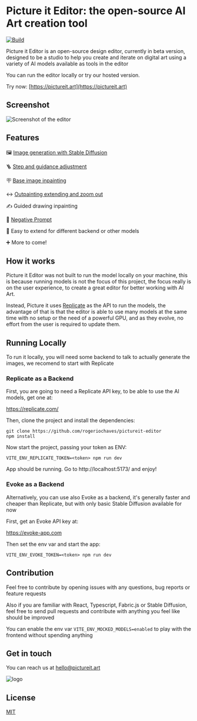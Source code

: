 # Picture it Editor: the open-source AI Art creation tool

[![Build](https://github.com/rogeriochaves/pictureit-editor/actions/workflows/build.yml/badge.svg)](https://github.com/rogeriochaves/pictureit-editor/actions/workflows/build.yml)

Picture it Editor is an open-source design editor, currently in beta version, designed to be a studio to help you create and iterate on digital art using a variety of AI models available as tools in the editor

You can run the editor locally or try our hosted version.

Try now: [https://pictureit.art](https://pictureit.art)

## Screenshot

![Screenshot of the editor](https://i.ibb.co/xmcpn4y/ss.png)

## Features

🖼 [Image generation with Stable Diffusion](https://pictureit.art/guides/getting-started)

🪜 [Step and guidance adjustment](https://pictureit.art/guides/steps-and-guidance)

🪧 [Base image inpainting](https://pictureit.art/guides/base-image)

↔️ [Outpainting extending and zoom out](https://pictureit.art/guides/outpainting)

✍️ Guided drawing inpainting

🙅 [Negative Prompt](https://pictureit.art/guides/negative-prompt)

🔧 Easy to extend for different backend or other models

➕ More to come!

## How it works

Picture it Editor was not built to run the model locally on your machine, this is because running models is not the focus of this project, the focus really is on the user experience, to create a great editor for better working with AI Art.

Instead, Picture it uses [Replicate](https://replicate.com/) as the API to run the models, the advantage of that is that the editor is able to use many models at the same time with no setup or the need of a powerful GPU, and as they evolve, no effort from the user is required to update them.

## Running Locally

To run it locally, you will need some backend to talk to actually generate the images, we recomend to start with Replicate

### Replicate as a Backend

First, you are going to need a Replicate API key, to be able to use the AI models, get one at:

https://replicate.com/

Then, clone the project and install the dependencies:

```
git clone https://github.com/rogeriochaves/pictureit-editor
npm install
```

Now start the project, passing your token as ENV:

```
VITE_ENV_REPLICATE_TOKEN=<token> npm run dev
```

App should be running. Go to http://localhost:5173/ and enjoy!

### Evoke as a Backend

Alternatively, you can use also Evoke as a backend, it's generally faster and cheaper than Replicate, but with only basic Stable Diffusion available for now

First, get an Evoke API key at:

https://evoke-app.com

Then set the env var and start the app:

```
VITE_ENV_EVOKE_TOKEN=<token> npm run dev
```

## Contribution

Feel free to contribute by opening issues with any questions, bug reports or feature requests

Also if you are familiar with React, Typescript, Fabric.js or Stable Diffusion, feel free to send pull requests and contribute with anything you feel like should be improved

You can enable the env var `VITE_ENV_MOCKED_MODELS=enabled` to play with the frontend without spending anything

## Get in touch

You can reach us at hello@pictureit.art

![logo](https://pictureit.art/images/logo-black.svg)

## License

[MIT](LICENSE)